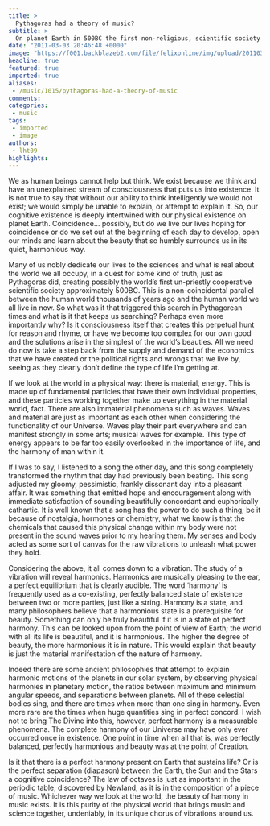 ```yaml
---
title: >
  Pythagoras had a theory of music?
subtitle: >
  On planet Earth in 500BC the first non-religious, scientific society was formed by Pythagoras
date: "2011-03-03 20:46:48 +0000"
image: "https://f001.backblazeb2.com/file/felixonline/img/upload/201103032043-nm1010-pythagor.jpg"
headline: true
featured: true
imported: true
aliases:
 - /music/1015/pythagoras-had-a-theory-of-music
comments:
categories:
 - music
tags:
 - imported
 - image
authors:
 - lht09
highlights:
---
```


We as human beings cannot help but think. We exist because we think and have an unexplained stream of consciousness that puts us into existence. It is not true to say that without our ability to think intelligently we would not exist; we would simply be unable to explain, or attempt to explain it. So, our cognitive existence is deeply intertwined with our physical existence on planet Earth. Coincidence… possibly, but do we live our lives hoping for coincidence or do we set out at the beginning of each day to develop, open our minds and learn about the beauty that so humbly surrounds us in its quiet, harmonious way.

Many of us nobly dedicate our lives to the sciences and what is real about the world we all occupy, in a quest for some kind of truth, just as Pythagoras did, creating possibly the world’s first un-priestly cooperative scientific society approximately 500BC. This is a non-coincidental parallel between the human world thousands of years ago and the human world we all live in now. So what was it that triggered this search in Pythagorean times and what is it that keeps us searching? Perhaps even more importantly why? Is it consciousness itself that creates this perpetual hunt for reason and rhyme, or have we become too complex for our own good and the solutions arise in the simplest of the world’s beauties. All we need do now is take a step back from the supply and demand of the economics that we have created or the political rights and wrongs that we live by, seeing as they clearly don’t define the type of life I’m getting at.

If we look at the world in a physical way: there is material, energy. This is made up of fundamental particles that have their own individual properties, and these particles working together make up everything in the material world, fact. There are also immaterial phenomena such as waves. Waves and material are just as important as each other when considering the functionality of our Universe. Waves play their part everywhere and can manifest strongly in some arts; musical waves for example. This type of energy appears to be far too easily overlooked in the importance of life, and the harmony of man within it.

If I was to say, I listened to a song the other day, and this song completely transformed the rhythm that day had previously been beating. This song adjusted my gloomy, pessimistic, frankly dissonant day into a pleasant affair. It was something that emitted hope and encouragement along with immediate satisfaction of sounding beautifully concordant and euphorically cathartic. It is well known that a song has the power to do such a thing; be it because of nostalgia, hormones or chemistry, what we know is that the chemicals that caused this physical change within my body were not present in the sound waves prior to my hearing them. My senses and body acted as some sort of canvas for the raw vibrations to unleash what power they hold.

Considering the above, it all comes down to a vibration. The study of a vibration will reveal harmonics. Harmonics are musically pleasing to the ear, a perfect equilibrium that is clearly audible. The word ‘harmony’ is frequently used as a co-existing, perfectly balanced state of existence between two or more parties, just like a string. Harmony is a state, and many philosophers believe that a harmonious state is a prerequisite for beauty. Something can only be truly beautiful if it is in a state of perfect harmony. This can be looked upon from the point of view of Earth; the world with all its life is beautiful, and it is harmonious. The higher the degree of beauty, the more harmonious it is in nature. This would explain that beauty is just the material manifestation of the nature of harmony.

Indeed there are some ancient philosophies that attempt to explain harmonic motions of the planets in our solar system, by observing physical harmonies in planetary motion, the ratios between maximum and minimum angular speeds, and separations between planets. All of these celestial bodies sing, and there are times when more than one sing in harmony. Even more rare are the times when huge quantities sing in perfect concord. I wish not to bring The Divine into this, however, perfect harmony is a measurable phenomena. The complete harmony of our Universe may have only ever occurred once in existence. One point in time when all that is, was perfectly balanced, perfectly harmonious and beauty was at the point of Creation.

Is it that there is a perfect harmony present on Earth that sustains life? Or is the perfect separation (diapason) between the Earth, the Sun and the Stars a cognitive coincidence? The law of octaves is just as important in the periodic table, discovered by Newland, as it is in the composition of a piece of music. Whichever way we look at the world, the beauty of harmony in music exists. It is this purity of the physical world that brings music and science together, undeniably, in its unique chorus of vibrations around us.
